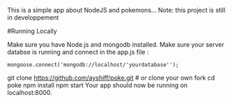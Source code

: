 This is a simple app about NodeJS and pokemons...
Note: this project is still in developpement

#Running Locally

Make sure you have Node.js and mongodb installed.
Make sure your server databse is running and connect in the app.js file :

  `mongoose.connect('mongodb://localhost/'yourdatabase'');`


git clone https://github.com/ayshiff/poke.git # or clone your own fork
cd poke
npm install
npm start
Your app should now be running on localhost:8000.
